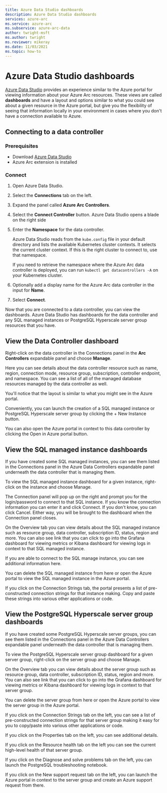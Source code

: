 ```yaml
---
title: Azure Data Studio dashboards
description: Azure Data Studio dashboards
services: azure-arc
ms.service: azure-arc
ms.subservice: azure-arc-data
author: twright-msft
ms.author: twright
ms.reviewer: mikeray
ms.date: 11/03/2021
ms.topic: how-to
---
```


# Azure Data Studio dashboards

[Azure Data Studio](/sql/azure-data-studio/what-is) provides an experience similar to the Azure portal for viewing information about your Azure Arc resources.  These views are called **dashboards** and have a layout and options similar to what you could see about a given resource in the Azure portal, but give you the flexibility of seeing that information locally in your environment in cases where you don't have a connection available to Azure.


## Connecting to a data controller

### Prerequisites

- Download [Azure Data Studio](/sql/azure-data-studio/download-azure-data-studio)
- Azure Arc extension is installed



### Connect

1. Open Azure Data Studio.
2. Select the **Connections** tab on the left.
3. Expand the panel called **Azure Arc Controllers**.
4. Select the **Connect Controller** button. Azure Data Studio opens a blade on the right side
1. Enter the **Namespace** for the data controller.

   Azure Data Studio reads from the `kube.config` file in your default directory and lists the available Kubernetes cluster contexts. It selects the current cluster context. If this is the right cluster to connect to, use that namespace. 

   If you need to retrieve the namespace where the Azure Arc data controller is deployed, you can run `kubectl get datacontrollers -A` on your Kubernetes cluster. 

6. Optionally add a display name for the Azure Arc data controller in the input for **Name**.
7. Select **Connect**.


Now that you are connected to a data controller, you can view the dashboards. Azure Data Studio has dashboards for the data controller and any SQL managed instances or PostgreSQL Hyperscale server group resources that you have.

## View the Data Controller dashboard

Right-click on the data controller in the Connections panel in the **Arc Controllers** expandable panel and choose **Manage**.

Here you can see details about the data controller resource such as name, region, connection mode, resource group, subscription, controller endpoint, and namespace.  You can see a list of all of the managed database resources managed by the data controller as well.

You'll notice that the layout is similar to what you might see in the Azure portal.

Conveniently, you can launch the creation of a SQL managed instance or PostgreSQL Hyperscale server group by clicking the + New Instance button.

You can also open the Azure portal in context to this data controller by clicking the Open in Azure portal button.

## View the SQL managed instance dashboards

If you have created some SQL managed instances, you can see them listed in the Connections panel in the Azure Data Controllers expandable panel underneath the data controller that is managing them.

To view the SQL managed instance dashboard for a given instance, right-click on the instance and choose Manage.

The Connection panel will pop up on the right and prompt you for the login/password to connect to that SQL instance. If you know the connection information you can enter it and click Connect.  If you don't know, you can click Cancel.  Either way, you will be brought to the dashboard when the Connection panel closes.

On the Overview tab you can view details about the SQL managed instance such as resource group, data controller, subscription ID, status, region and more. You can also see link that you can click to go into the Grafana dashboard for viewing metrics or Kibana dashboard for viewing logs in context to that SQL managed instance.

If you are able to connect to the SQL manage instance, you can see additional information here.

You can delete the SQL managed instance from here or open the Azure portal to view the SQL managed instance in the Azure portal.

If you click on the Connection Strings tab, the portal presents a list of pre-constructed connection strings for that instance making. Copy and paste these strings into various other applications or code.

## View the PostgreSQL Hyperscale server group dashboards

If you have created some PostgreSQL Hyperscale server groups, you can see them listed in the Connections panel in the Azure Data Controllers expandable panel underneath the data controller that is managing them.

To view the PostgreSQL Hyperscale server group dashboard for a given server group, right-click on the server group and choose Manage.

On the Overview tab you can view details about the server group such as resource group, data controller, subscription ID, status, region and more. You can also see link that you can click to go into the Grafana dashboard for viewing metrics or Kibana dashboard for viewing logs in context to that server group.

You can delete the server group from here or open the Azure portal to view the server group in the Azure portal.

If you click on the Connection Strings tab on the left, you can see a list of pre-constructed connection strings for that server group making it easy for you to copy/paste into various other applications or code.

If you click on the Properties tab on the left, you can see additional details.

If you click on the Resource health tab on the left you can see the current high-level health of that server group.

If you click on the Diagnose and solve problems tab on the left, you can launch the PostgreSQL troubleshooting notebook.

If you click on the New support request tab on the left, you can launch the Azure portal in context to the server group and create an Azure support request from there.
